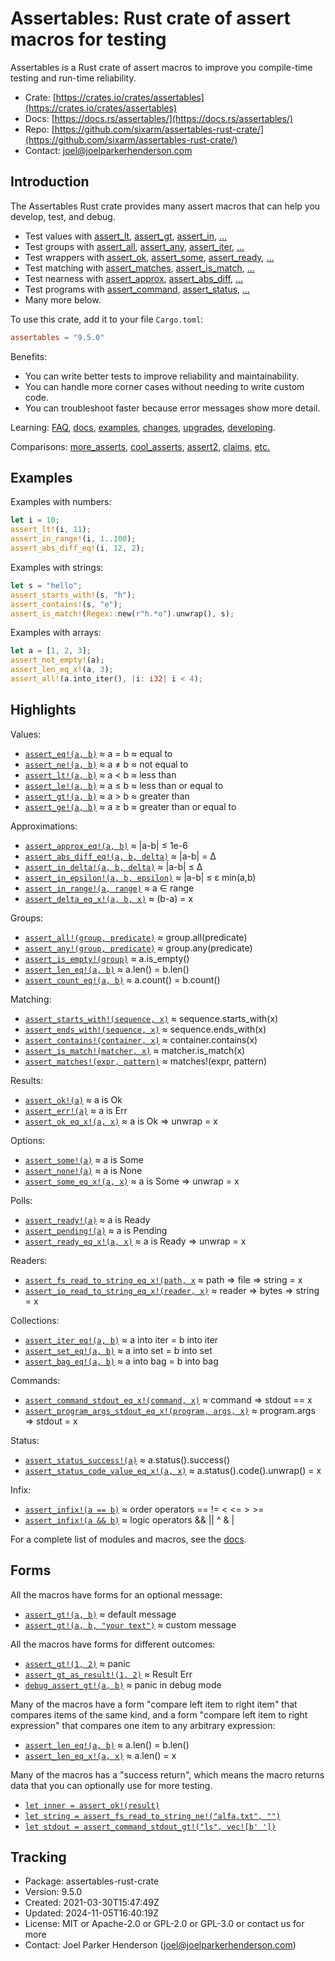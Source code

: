 <!--
tags: #assert #assertion #rust #testing #macros #tdd #testdrivendevelopment
-->

# Assertables: Rust crate of assert macros for testing

Assertables is a Rust crate of assert macros to improve you compile-time testing and run-time reliability.

* Crate: [https://crates.io/crates/assertables](https://crates.io/crates/assertables)
* Docs: [https://docs.rs/assertables/](https://docs.rs/assertables/)
* Repo: [https://github.com/sixarm/assertables-rust-crate/](https://github.com/sixarm/assertables-rust-crate/)
* Contact: [joel@joelparkerhenderson.com](mailto:joel@joelparkerhenderson.com)

## Introduction

The Assertables Rust crate provides many assert macros
that can help you develop, test, and debug.

* Test values with
  [assert_lt](https://docs.rs/assertables/9.5.0/assertables/assert_lt),
  [assert_gt](https://docs.rs/assertables/9.5.0/assertables/assert_gt),
  [assert_in](https://docs.rs/assertables/9.5.0/assertables/assert_in),
  […](https://docs.rs/assertables)
* Test groups with
  [assert_all](https://docs.rs/assertables/9.5.0/assertables/assert_all),
  [assert_any](https://docs.rs/assertables/9.5.0/assertables/assert_any),
  [assert_iter](https://docs.rs/assertables/9.5.0/assertables/assert_iter),
  […](https://docs.rs/assertables)
* Test wrappers with
  [assert_ok](https://docs.rs/assertables/9.5.0/assertables/assert_ok),
  [assert_some](https://docs.rs/assertables/9.5.0/assertables/assert_some),
  [assert_ready](https://docs.rs/assertables/9.5.0/assertables/assert_ready),
  […](https://docs.rs/assertables)
* Test matching with
  [assert_matches](https://docs.rs/assertables/9.5.0/assertables/assert_matches),
  [assert_is_match](https://docs.rs/assertables/9.5.0/assertables/assert_is_match),
  […](https://docs.rs/assertables)
* Test nearness with
  [assert_approx](https://docs.rs/assertables/9.5.0/assertables/assert_approx),
  [assert_abs_diff](https://docs.rs/assertables/9.5.0/assertables/assert_abs_diff),
  […](https://docs.rs/assertables/)
* Test programs with
  [assert_command](https://docs.rs/assertables/9.5.0/assertables/assert_command),
  [assert_status](https://docs.rs/assertables/9.5.0/assertables/assert_staus),
  […](https://docs.rs/assertables)
* Many more below.

To use this crate, add it to your file `Cargo.toml`:

```toml
assertables = "9.5.0"
```

Benefits:

* You can write better tests to improve reliability and maintainability.
* You can handle more corner cases without needing to write custom code.
* You can troubleshoot faster because error messages show more detail.

Learning:
[FAQ](https://github.com/SixArm/assertables-rust-crate/tree/main/help/faq),
[docs](https://docs.rs/assertables/),
[examples](https://github.com/SixArm/assertables-rust-crate/blob/main/tests/examples/),
[changes](https://github.com/SixArm/assertables-rust-crate/tree/main/CHANGES.md),
[upgrades](https://github.com/SixArm/assertables-rust-crate/tree/main/help/upgrades/upgrade-from-version-8-to-9),
[developing](https://github.com/SixArm/assertables-rust-crate/tree/main/help/developing/).

Comparisons:
[more_asserts](https://github.com/SixArm/assertables-rust-crate/tree/main/help/comparisons/more_asserts),
[cool_asserts](https://github.com/SixArm/assertables-rust-crate/tree/main/help/comparisons/cool_asserts),
[assert2](https://github.com/SixArm/assertables-rust-crate/tree/main/help/comparisons/assert2),
[claims](https://github.com/SixArm/assertables-rust-crate/tree/main/help/comparisons/claims),
[etc.](https://github.com/SixArm/assertables-rust-crate/tree/main/help/comparisons)

## Examples

Examples with numbers:

```rust
let i = 10;
assert_lt!(i, 11);
assert_in_range!(i, 1..100);
assert_abs_diff_eq!(i, 12, 2);
```

Examples with strings:

```rust
let s = "hello";
assert_starts_with!(s, "h");
assert_contains!(s, "e");
assert_is_match!(Regex::new(r"h.*o").unwrap(), s);
```

Examples with arrays:

```rust
let a = [1, 2, 3];
assert_not_empty!(a);
assert_len_eq_x!(a, 3);
assert_all!(a.into_iter(), |i: i32| i < 4);
```

## Highlights

Values:

* [`assert_eq!(a, b)`](https://docs.rs/assertables/9.5.0/assertables/assert_eq) ≈ a = b ≈ equal to
* [`assert_ne!(a, b)`](https://docs.rs/assertables/9.5.0/assertables/assert_ne) ≈ a ≠ b ≈ not equal to
* [`assert_lt!(a, b)`](https://docs.rs/assertables/9.5.0/assertables/assert_lt) ≈ a < b ≈ less than
* [`assert_le!(a, b)`](https://docs.rs/assertables/9.5.0/assertables/assert_le) ≈ a ≤ b ≈ less than or equal to
* [`assert_gt!(a, b)`](https://docs.rs/assertables/9.5.0/assertables/assert_gt) ≈ a > b ≈ greater than
* [`assert_ge!(a, b)`](https://docs.rs/assertables/9.5.0/assertables/assert_ge) ≈ a ≥ b ≈ greater than or equal to

Approximations:

* [`assert_approx_eq!(a, b)`](https://docs.rs/assertables/9.5.0/assertables/assert_approx/assert_approx_eq) ≈ |a-b| ≤ 1e-6
* [`assert_abs_diff_eq!(a, b, delta)`](https://docs.rs/assertables/9.5.0/assertables/assert_abs_diff/assert_abs_diff_eq) ≈ |a-b| = Δ
* [`assert_in_delta!(a, b, delta)`](https://docs.rs/assertables/9.5.0/assertables/assert_in/assert_in_delta) ≈ |a-b| ≤ Δ
* [`assert_in_epsilon!(a, b, epsilon)`](https://docs.rs/assertables/9.5.0/assertables/assert_in/assert_in_epsilon) ≈ |a-b| ≤ ε min(a,b)
* [`assert_in_range!(a, range)`](https://docs.rs/assertables/9.5.0/assertables/assert_in/assert_in_range) ≈ a ∈ range
* [`assert_delta_eq_x!(a, b, x)`](https://docs.rs/assertables/9.5.0/assertables/assert_delta/assert_delta_eq_x) ≈ (b-a) = x

Groups:

* [`assert_all!(group, predicate)`](https://docs.rs/assertables/9.5.0/assertables/assert_all) ≈ group.all(predicate)
* [`assert_any!(group, predicate)`](https://docs.rs/assertables/9.5.0/assertables/assert_any) ≈ group.any(predicate)
* [`assert_is_empty!(group)`](https://docs.rs/assertables/9.5.0/assertables/assert_is_empty/assert_is_empty) ≈ a.is_empty()
* [`assert_len_eq!(a, b)`](https://docs.rs/assertables/9.5.0/assertables/assert_len/assert_len_eq) ≈ a.len() = b.len()
* [`assert_count_eq!(a, b)`](https://docs.rs/assertables/9.5.0/assertables/assert_count/assert_count_eq) ≈ a.count() = b.count()

Matching:

* [`assert_starts_with!(sequence, x)`](https://docs.rs/assertables/9.5.0/assertables/assert_starts_with) ≈ sequence.starts_with(x)
* [`assert_ends_with!(sequence, x)`](https://docs.rs/assertables/9.5.0/assertables/assert_ends_with) ≈ sequence.ends_with(x)
* [`assert_contains!(container, x)`](https://docs.rs/assertables/9.5.0/assertables/assert_contains) ≈ container.contains(x)
* [`assert_is_match!(matcher, x)`](https://docs.rs/assertables/9.5.0/assertables/assert_is_match) ≈ matcher.is_match(x)
* [`assert_matches!(expr, pattern)`](https://docs.rs/assertables/9.5.0/assertables/assert_matches) ≈ matches!(expr, pattern)

Results:

* [`assert_ok!(a)`](https://docs.rs/assertables/9.5.0/assertables/assert_ok) ≈ a is Ok
* [`assert_err!(a)`](https://docs.rs/assertables/9.5.0/assertables/assert_err) ≈ a is Err
* [`assert_ok_eq_x!(a, x)`](https://docs.rs/assertables/9.5.0/assertables/assert_ok/assert_ok_eq_x) ≈ a is Ok ⇒ unwrap = x

Options:

* [`assert_some!(a)`](https://docs.rs/assertables/9.5.0/assertables/assert_some) ≈ a is Some
* [`assert_none!(a)`](https://docs.rs/assertables/9.5.0/assertables/assert_none) ≈ a is None
* [`assert_some_eq_x!(a, x)`](https://docs.rs/assertables/9.5.0/assertables/assert_some/assert_some_eq_x) ≈ a is Some ⇒ unwrap = x

Polls:

* [`assert_ready!(a)`](https://docs.rs/assertables/9.5.0/assertables/assert_ready) ≈ a is Ready
* [`assert_pending!(a)`](https://docs.rs/assertables/9.5.0/assertables/assert_pending) ≈ a is Pending
* [`assert_ready_eq_x!(a, x)`](https://docs.rs/assertables/9.5.0/assertables/assert_ready/assert_ready_eq_x) ≈ a is Ready ⇒ unwrap = x

Readers:

* [`assert_fs_read_to_string_eq_x!(path, x`](https://docs.rs/assertables/9.5.0/assertables/assert_fs_read_to_string) ≈ path ⇒ file ⇒ string = x
* [`assert_io_read_to_string_eq_x!(reader, x)`](https://docs.rs/assertables/9.5.0/assertables/assert_io_read_to_string) ≈ reader ⇒ bytes ⇒ string = x

Collections:

* [`assert_iter_eq!(a, b)`](https://docs.rs/assertables/9.5.0/assertables/assert_iter) ≈ a into iter = b into iter
* [`assert_set_eq!(a, b)`](https://docs.rs/assertables/9.5.0/assertables/assert_set) ≈ a into set = b into set
* [`assert_bag_eq!(a, b)`](https://docs.rs/assertables/9.5.0/assertables/assert_bag) ≈ a into bag = b into bag

Commands:

* [`assert_command_stdout_eq_x!(command, x)`](https://docs.rs/assertables/9.5.0/assertables/assert_command) ≈ command ⇒ stdout == x
* [`assert_program_args_stdout_eq_x!(program, args, x)`](https://docs.rs/assertables/9.5.0/assertables/assert_program_args) ≈ program.args ⇒ stdout = x

Status:

* [`assert_status_success!(a)`](https://docs.rs/assertables/9.5.0/assertables/assert_status/assert_status_success) ≈ a.status().success()
* [`assert_status_code_value_eq_x!(a, x)`](https://docs.rs/assertables/9.5.0/assertables/assert_status/assert_status_code_value_eq_x) ≈ a.status().code().unwrap() = x

Infix:

* [`assert_infix!(a == b)`](https://docs.rs/assertables/9.5.0/assertables/assert_infix) ≈ order operators == != < <= > >=
* [`assert_infix!(a && b)`](https://docs.rs/assertables/9.5.0/assertables/assert_infix) ≈ logic operators && || ^ & |

For a complete list of modules and macros, see the [docs](https://docs.rs/assertables/).


## Forms

All the macros have forms for an optional message:

* [`assert_gt!(a, b)`](https://docs.rs/assertables/9.5.0/assertables/macro.assert_gt.html) ≈ default message
* [`assert_gt!(a, b, "your text")`](https://docs.rs/assertables/9.5.0/assertables/macro.assert_gt.html) ≈ custom message

All the macros have forms for different outcomes:

* [`assert_gt!(1, 2)`](https://docs.rs/assertables/9.5.0/assertables/macro.assert_gt.html) ≈ panic
* [`assert_gt_as_result!(1, 2)`](https://docs.rs/assertables/9.5.0/assertables/macro.assert_gt_as_result.html) ≈  Result Err
* [`debug_assert_gt!(a, b)`](https://docs.rs/assertables/9.5.0/assertables/macro.debug_assert_gt.html) ≈ panic in debug mode

Many of the macros have a form "compare left item to right item" that compares
items of the same kind, and a form "compare left item to right expression" that
compares one item to any arbitrary expression:

* [`assert_len_eq!(a, b)`](https://docs.rs/assertables/9.5.0/assertables/macro.assert_ok_eq.html) ≈ a.len() = b.len()
* [`assert_len_eq_x!(a, x)`](https://docs.rs/assertables/9.5.0/assertables/macro.assert_ok_eq_x.html) ≈ a.len() = x

Many of the macros has a "success return", which means the macro returns data that you can optionally use for more testing.

* [`let inner = assert_ok!(result)`](https://docs.rs/assertables/9.5.0/assertables/macro.assert_ok.html)
* [`let string = assert_fs_read_to_string_ne!("alfa.txt", "")`](https://docs.rs/assertables/9.5.0/assertables/macro.assert_fs_read_to_string_ne.html)
* [`let stdout = assert_command_stdout_gt!("ls", vec![b' '])`](https://docs.rs/assertables/9.5.0/assertables/macro.assert_command_stdout_gt.html)


## Tracking

* Package: assertables-rust-crate
* Version: 9.5.0
* Created: 2021-03-30T15:47:49Z
* Updated: 2024-11-05T16:40:19Z
* License: MIT or Apache-2.0 or GPL-2.0 or GPL-3.0 or contact us for more
* Contact: Joel Parker Henderson (joel@joelparkerhenderson.com)
